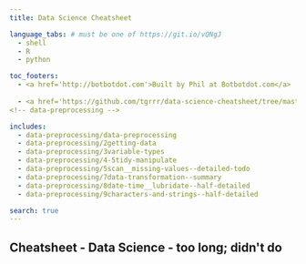 ```yaml
---
title: Data Science Cheatsheet

language_tabs: # must be one of https://git.io/vQNgJ
  - shell
  - R
  - python

toc_footers:
  - <a href='http://botbotdot.com'>Built by Phil at Botbotdot.com</a>
  
  - <a href='https://github.com/tgrrr/data-science-cheatsheet/tree/master/source/howto/how-to-contribute.md'>Contributions welcome!</a>
<!-- data-preprocessing -->

includes:
  - data-preprocessing/data-preprocessing
  - data-preprocessing/2getting-data
  - data-preprocessing/3variable-types
  - data-preprocessing/4-5tidy-manipulate
  - data-preprocessing/5scan__missing-values--detailed-todo
  - data-preprocessing/7data-transformation--summary
  - data-preprocessing/8date-time__lubridate--half-detailed
  - data-preprocessing/9characters-and-strings--half-detailed

search: true
---
```


## Cheatsheet - Data Science - too long; didn't do
